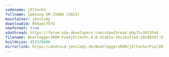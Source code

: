 ```yaml
---
codename: j5ltechn
fullname: Samsung SM-J5008 (2015)
maintainer: jenslody
downloadid: 056adcf5fd
newformat: true
xdathread: https://forum.xda-developers.com/showthread.php?t=3853544
filename: BootleggersROM-Pie4j5ltechn.4.0-Stable-Shishufied-20190207-072608.zip
buildsize: 453325606
mirrorlink: https://android.jenslody.de/BootleggersROM/j5ltechn/Pie/20190207-072608/
---
```


